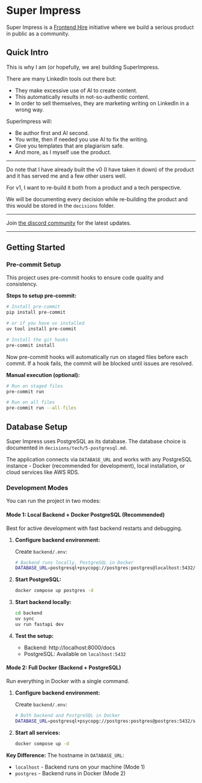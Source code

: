 # Super Impress

Super Impress is a [Frontend Hire](https://www.frontendhire.com/) initiative where we build a serious product in public as a community.

## Quick Intro

This is why I am (or hopefully, we are) building SuperImpress.

There are many LinkedIn tools out there but:

- They make excessive use of AI to create content.
- This automatically results in not-so-authentic content.
- In order to sell themselves, they are marketing writing on LinkedIn in a wrong way.

SuperImpress will:

- Be author first and AI second.
- You write, then if needed you use AI to fix the writing.
- Give you templates that are plagiarism safe.
- And more, as I myself use the product.

---

Do note that I have already built the v0 (I have taken it down) of the product and it has served me and a few other users well.

For v1, I want to re-build it both from a product and a tech perspective.

We will be documenting every decision while re-building the product and this would be stored in the `decisions` folder.

---

Join [the discord community](https://discord.gg/DWAVqksVtx) for the latest updates.

---

## Getting Started

### Pre-commit Setup

This project uses pre-commit hooks to ensure code quality and consistency.

**Steps to setup pre-commit:**

```bash
# Install pre-commit
pip install pre-commit

# or if you have uv installed
uv tool install pre-commit

# Install the git hooks
pre-commit install
```

Now pre-commit hooks will automatically run on staged files before each commit. If a hook fails, the commit will be blocked until issues are resolved.

**Manual execution (optional):**

```bash
# Run on staged files
pre-commit run

# Run on all files
pre-commit run --all-files
```

## Database Setup

Super Impress uses PostgreSQL as its database. The database choice is documented in `decisions/tech/5-postgresql.md`.

The application connects via `DATABASE_URL` and works with any PostgreSQL instance - Docker (recommended for development), local installation, or cloud services like AWS RDS.

### Development Modes

You can run the project in two modes:

#### Mode 1: Local Backend + Docker PostgreSQL (Recommended)

Best for active development with fast backend restarts and debugging.

1. **Configure backend environment:**

   Create `backend/.env`:
   ```bash
   # Backend runs locally, PostgreSQL in Docker
   DATABASE_URL=postgresql+psycopg://postgres:postgres@localhost:5432/super_impress
   ```

2. **Start PostgreSQL:**

   ```bash
   docker compose up postgres -d
   ```

3. **Start backend locally:**

   ```bash
   cd backend
   uv sync
   uv run fastapi dev
   ```

4. **Test the setup:**
   - Backend: http://localhost:8000/docs
   - PostgreSQL: Available on `localhost:5432`

#### Mode 2: Full Docker (Backend + PostgreSQL)

Run everything in Docker with a single command.

1. **Configure backend environment:**

   Create `backend/.env`:
   ```bash
   # Both backend and PostgreSQL in Docker
   DATABASE_URL=postgresql+psycopg://postgres:postgres@postgres:5432/super_impress
   ```

2. **Start all services:**

   ```bash
   docker compose up -d
   ```

**Key Difference:** The hostname in `DATABASE_URL`:
- `localhost` - Backend runs on your machine (Mode 1)
- `postgres` - Backend runs in Docker (Mode 2)
